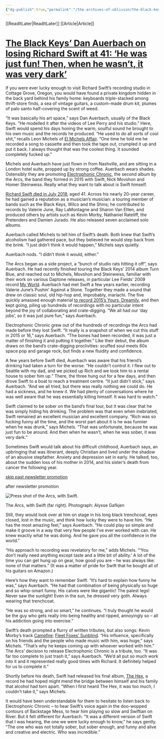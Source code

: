 ```yaml
---
{"dg-publish":true,"permalink":"/the-archives-of-oblivion/the-black-keys-dan-auerbach-on-losing-richard-swift-at-41-he-was-just-fun-then-when-he-wasn-t-it-was-very-dark/"}
---
```


[[ReadItLater\|ReadItLater]] [[Article\|Article]]



# [The Black Keys’ Dan Auerbach on losing Richard Swift at 41: ‘He was just fun! Then, when he wasn’t, it was very dark’](https://www.theguardian.com/music/2023/jan/26/the-arcs-dan-auerbach-and-leon-michels-remember-richard-swift-he-gave-you-all-the-confidence-in-the-world)

If you were ever lucky enough to visit Richard Swift’s recording studio in Cottage Grove, Oregon, you would have found a private kingdom hidden in the back yard behind his family home: keyboards triple-stacked among thrift-store finds, a sea of vintage guitars, a custom-made drum kit, plumes of palo santo half-covering the scent of weed.

“It was basically his art space,” says Dan Auerbach, usually of the Black Keys. “He modelled it after the videos of Lee Perry and his studio.” Here, Swift would spend his days honing the warm, soulful sound he brought to his own music and the records he produced. “He used to do all sorts of cool shit,” recalls Leon Michels of [El Michels Affair](https://bigcrownrecords.com/artists/el-michels-affair/). “One time he told me he recorded a song to cassette and then took the tape out, crumpled it up and put it back. I always thought that was the coolest thing. It sounded completely fucked up.”

Michels and Auerbach have just flown in from Nashville, and are sitting in a London hotel suite, propped up by strong coffee. Auerbach wears shades. Ostensibly they are promoting [Electrophonic Chronic](https://click.ees.link/chronic), the second album by the Arcs, the band they formed in 2015 with Swift, Nick Movshon and Homer Steinweiss. Really what they want to talk about is Swift himself.

[Richard Swift died in July 2018](https://www.theguardian.com/music/2018/jul/03/richard-swift-indie-rock-songwriter-and-producer-dies-aged-41), aged 41. Across his nearly 20-year career, he had gained a reputation as a musician’s musician: a touring member of bands such as the Black Keys, Wilco and the Shins; he contributed to records by Valerie June, Ray LaMontagne and Sharon Van Etten, and produced others by artists such as Kevin Morby, Nathaniel Rateliff, the Pretenders and Damien Jurado. He also released seven acclaimed solo albums.

Auerbach called Michels to tell him of Swift’s death. Both knew that Swift’s alcoholism had gathered pace, but they believed he would step back from the brink. “I just didn’t think it would happen,” Michels says quietly.

Auerbach nods. “I didn’t think it would, either.”

The Arcs began as a side project, a “bunch of studio rats hitting it off”, says Auerbach. He had recently finished touring the Black Keys’ 2014 album Turn Blue, and reached out to Michels, Movshon and Steinweiss, familiar with their work on various Daptone releases, in particular Lee Fields’ 2009 record [My World](https://pitchfork.com/reviews/albums/13333-my-world/). Auerbach had met Swift a few years earlier, recording Valerie June’s Pushin’ Against a Stone. Together they made a sound that drew on classic soul, old hip-hop and, improbably, mariachi. The five quickly amassed enough material [to record 2015’s Yours, Dreamily](https://www.theguardian.com/music/2015/sep/03/the-arcs-yours-dreamily-review-black-keys-dan-auerbach), and then kept going, piling up hundreds of recordings with no particular intent beyond the joy of collaborating and crate-digging. “We all had our ‘day jobs’, so it was just pure fun,” says Auerbach.

Electrophonic Chronic grew out of the hundreds of recordings the Arcs had made before they lost Swift. “It really is a snapshot of when we cut this stuff in 2015 or 16,” says Auerbach. “The bones had been recorded, it was just a matter of finishing it and putting it together.” Like their debut, the album draws on the band’s crate-digging proclivities: scuffed soul meets 60s space pop and garage rock, but finds a new fluidity and confidence.

A few years before Swift died, Auerbach was aware that his friend’s drinking had taken a turn for the worse. “He couldn’t control it. I flew out to Seattle with my dad, and we picked up Rich and we took him to a rental house to sober him up.” There, the three hung out for a few days, and then drove Swift to a boat to reach a treatment centre. “It just didn’t stick,” says Auerbach. “And we all tried, but there was really nothing we could do. He had a sickness, and he knew it. We had plenty of conversations where he was well aware that he was essentially killing himself. It was hard to watch.”

Swift claimed to be sober on the band’s final tour, but it was clear that he was simply hiding his drinking. The problem was that even when inebriated, Swift remained an excellent musician and excellent company. “Rich was so fucking funny all the time, and the worst part about it is he was funnier when he was drunk,” says Michels. “That was unfortunate, because he was just fun to be around. And then when he wasn’t, when he was sober, it was very dark.”

Sometimes Swift would talk about his difficult childhood, Auerbach says, an upbringing that was itinerant, deeply Christian and lived under the shadow of an abusive stepfather. Anxiety and depression set in early. He talked, too, about the sudden loss of his mother in 2014, and his sister’s death from cancer the following year.

[skip past newsletter promotion](https://www.theguardian.com/music/2023/jan/26/the-arcs-dan-auerbach-and-leon-michels-remember-richard-swift-he-gave-you-all-the-confidence-in-the-world#EmailSignup-skip-link-12)

after newsletter promotion

![Press shot of the Arcs, with Swift.](https://i.guim.co.uk/img/media/6e18d381d3975bb015cf8377b4e01331706b8ca2/0_0_4632_5263/master/4632.jpg?width=445&dpr=1&s=none)

The Arcs, with Swift (far right). Photograph: Alysse Gafkjen

Still, they would look over at him on stage in his long black trenchcoat, eyes closed, lost in the music, and think how lucky they were to have him. “He has the most amazing feel,” says Auerbach. “He could play so simple and make it groove in a way that very few people I’ve ever worked with can. He knew exactly what he was doing. And he gave you all the confidence in the world.”

“His approach to recording was revelatory for me,” adds Michels. “‘You don’t really need anything except taste and a little bit of ability.’ A lot of the time you can get hung up on gear, how good you are – he was always like: none of that matters.” (It was a matter of pride for Swift that he bought all of his guitars on Amazon.)

Here’s how they want to remember Swift. “It’s hard to explain how funny he was,” says Auerbach. “He had that combination of being physically so huge and so whip-smart funny. His calves were like gigantic! The palest legs! Never saw the sunlight! Even in the sun, he dressed very goth. Always wearing that trenchcoat.

“He was so strong, and so smart,” he continues. “I truly thought he would be the guy who gets really into being healthy and ripped, annoyingly so – all his addiction going into exercise.”

Swift’s death prompted a flurry of written tributes, but also songs: Kevin Morby’s track [Campfire](https://www.youtube.com/watch?v=22Q_Ec0V2OQ); [Fleet Foxes’ Sunblind](https://www.youtube.com/watch?v=osz9DyfbjyQ). “His influence, specifically on his friends and the people who made music with him, was huge,” says Michels. “That’s why he keeps coming up with whoever worked with him.” The Arcs’ decision to release Electrophonic Chronic is a tribute, too. “It was far too complete to just trash it,” says Auerbach. “We’d all put so much work into it and it represented really good times with Richard. It definitely helped for us to complete it.”

Shortly before his death, Swift had released his final album, [The Hex](https://pitchfork.com/reviews/albums/richard-swift-the-hex/), a record he had hoped might mend the bridge between himself and his family that alcohol had torn apart. “When I first heard The Hex, it was too much, I couldn’t take it,” says Michels.

It would have been understandable for them to hesitate to listen back to Electrophonic Chronic – to hear Swift’s voice again in the doo-wopped contours of Backstage Mess, to hear him playing so slow and Swiftian on River. But it felt different for Auerbach. “It was a different version of Swift that I was hearing, the one we were lucky enough to know,” he says gently. “The one who was not totally sober, but sober enough, and funny and alive and creative and electric. Who was incredible.”